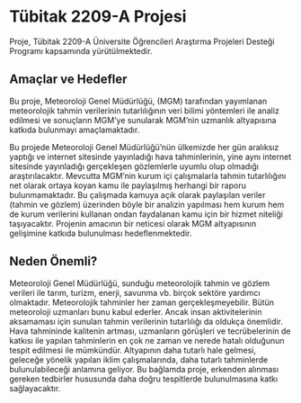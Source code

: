 # Tübitak 2209-A Projesi

Proje, Tübitak 2209-A Üniversite Öğrencileri Araştırma Projeleri Desteği Programı kapsamında yürütülmektedir.

## Amaçlar ve Hedefler

Bu proje, Meteoroloji Genel Müdürlüğü, (MGM) tarafından yayımlanan meteorolojik tahmin verilerinin tutarlılığının veri bilimi yöntemleri ile analiz edilmesi ve sonuçların MGM’ye sunularak MGM’nin uzmanlık altyapısına katkıda bulunmayı amaçlamaktadır.

Bu projede Meteoroloji Genel Müdürlüğü’nün ülkemizde her gün aralıksız yaptığı ve internet sitesinde yayınladığı hava tahminlerinin, yine aynı internet sitesinde yayınladığı gerçekleşen gözlemlerle uyumlu olup olmadığı araştırılacaktır. Mevcutta MGM’nin kurum içi çalışmalarla tahmin tutarlılığını net olarak ortaya koyan kamu ile paylaşılmış herhangi bir raporu bulunmamaktadır. Bu çalışmada kamuya açık olarak paylaşılan veriler (tahmin ve gözlem) üzerinden böyle bir analizin yapılması hem kurum hem de kurum verilerini kullanan ondan faydalanan kamu için bir hizmet niteliği taşıyacaktır. 
Projenin amacının bir neticesi olarak MGM altyapısının gelişimine katkıda bulunulması hedeflenmektedir. 

## Neden Önemli?

Meteoroloji Genel Müdürlüğü, sunduğu meteorolojik tahmin ve gözlem verileri ile tarım, turizm, enerji, savunma vb. birçok sektöre yardımcı olmaktadır. Meteorolojik tahminler her zaman gerçekleşmeyebilir. Bütün meteoroloji uzmanları bunu kabul ederler. Ancak insan aktivitelerinin aksamaması için sunulan tahmin verilerinin tutarlılığı da oldukça önemlidir. Hava tahmininde kalitenin artması, uzmanların görüşleri ve tecrübelerinin de katkısı ile yapılan tahminlerin en çok ne zaman ve nerede hatalı olduğunun tespit edilmesi ile mümkündür. 
Altyapının daha tutarlı hale gelmesi, geleceğe yönelik yapılan iklim çalışmalarında, daha tutarlı tahminlerde bulunulabileceği anlamına geliyor. Bu bağlamda proje, erkenden alınması gereken tedbirler hususunda daha doğru tespitlerde bulunulmasına katkı sağlayacaktır.

